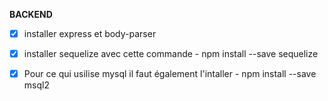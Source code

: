 **BACKEND**

- [x] installer express  et body-parser 
- [x] installer sequelize avec cette commande - npm install --save sequelize 
- [x] Pour ce qui usilise mysql il faut également l'intaller - npm install --save msql2

